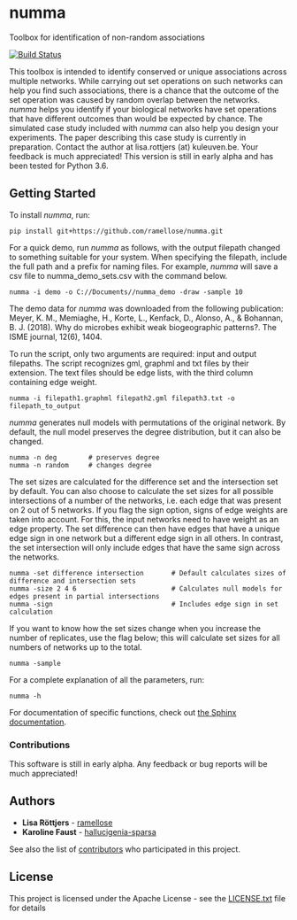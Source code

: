 # numma
Toolbox for identification of non-random associations

[![Build Status](https://travis-ci.com/ramellose/numma.svg?token=9mhqeTh13MErxyrk5zR8&branch=master)](https://travis-ci.com/ramellose/numma)

This toolbox is intended to identify conserved or unique associations across multiple networks.
While carrying out set operations on such networks can help you find such associations,
there is a chance that the outcome of the set operation was caused by random overlap between the networks.
_numma_ helps you identify if your biological networks have set operations that have different outcomes than would be expected by chance.
The simulated case study included with _numma_ can also help you design your experiments. The paper describing this case study is currently in preparation.
Contact the author at lisa.rottjers (at) kuleuven.be. Your feedback is much appreciated!
This version is still in early alpha and has been tested for Python 3.6.

## Getting Started

To install _numma_, run:
```
pip install git+https://github.com/ramellose/numma.git
```


For a quick demo, run _numma_ as follows, with the output filepath changed to something suitable for your system.
When specifying the filepath, include the full path and a prefix for naming files.
For example, _numma_ will save a csv file to numma_demo_sets.csv with the command below.
```
numma -i demo -o C://Documents//numma_demo -draw -sample 10
```

The demo data for _numma_ was downloaded from the following publication:
Meyer, K. M., Memiaghe, H., Korte, L., Kenfack, D., Alonso, A., & Bohannan, B. J. (2018).
Why do microbes exhibit weak biogeographic patterns?. The ISME journal, 12(6), 1404.

To run the script, only two arguments are required: input and output filepaths.
The script recognizes gml, graphml and txt files by their extension.
The text files should be edge lists, with the third column containing edge weight.
```
numma -i filepath1.graphml filepath2.gml filepath3.txt -o filepath_to_output
```

_numma_ generates null models with permutations of the original network.
By default, the null model preserves the degree distribution, but it can also be changed.
```
numma -n deg        # preserves degree
numma -n random     # changes degree
```

The set sizes are calculated for the difference set and the intersection set by default.
You can also choose to calculate the set sizes for all possible intersections of a number of the networks, i.e. each edge that was present on 2 out of 5 networks.
If you flag the sign option, signs of edge weights are taken into account.
For this, the input networks need to have weight as an edge property.
The set difference can then have edges that have a unique edge sign in one network but a different edge sign in all others.
In contrast, the set intersection will only include edges that have the same sign across the networks.

```
numma -set difference intersection       # Default calculates sizes of difference and intersection sets
numma -size 2 4 6                        # Calculates null models for edges present in partial intersections
numma -sign                              # Includes edge sign in set calculation
```

If you want to know how the set sizes change when you increase the number of replicates,
use the flag below; this will calculate set sizes for all numbers of networks up to the total.
```
numma -sample
```

For a complete explanation of all the parameters, run:
```
numma -h
```

For documentation of specific functions, check out [the Sphinx documentation](https://ramellose.github.io/numma/index.html).

### Contributions

This software is still in early alpha. Any feedback or bug reports will be much appreciated!

## Authors

* **Lisa Röttjers** - [ramellose](https://github.com/ramellose)
* **Karoline Faust** - [hallucigenia-sparsa](https://github.com/hallucigenia-sparsa)

See also the list of [contributors](https://github.com/ramellose/numma/contributors) who participated in this project.

## License

This project is licensed under the Apache License - see the [LICENSE.txt](LICENSE.txt) file for details



